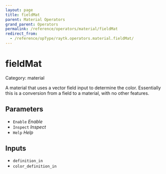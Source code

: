 ```yaml
---
layout: page
title: fieldMat
parent: Material Operators
grand_parent: Operators
permalink: /reference/operators/material/fieldMat
redirect_from:
  - /reference/opType/raytk.operators.material.fieldMat/
---
```


# fieldMat

Category: material



A material that uses a vector field input to determine
the color. Essentially this is a conversion from a
field to a material, with no other features.

## Parameters

* `Enable` *Enable*
* `Inspect` *Inspect*
* `Help` *Help*

## Inputs

* `definition_in`
* `color_definition_in`